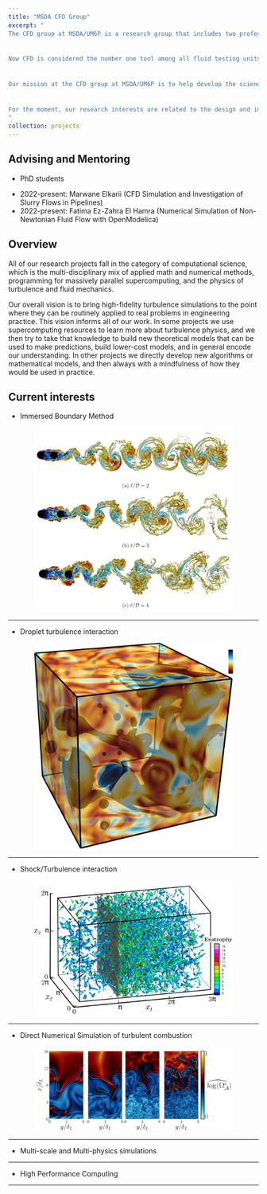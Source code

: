 ```yaml
---
title: "MSDA CFD Group"
excerpt: " 
The CFD group at MSDA/UM6P is a research group that includes two professors, graduate students and undergraduate students who undergo a wide range of studies and simulations related to computational fluid dynamics. Working with both development and applied numerical studies, the group is gaining a great expertise and knowledge in the CFD domain, which is currently the widest as well as the most efficient fluid flow testing tool. 


Now CFD is considered the number one tool among all fluid testing units due to the availability of high tech computers besides commercial and open-source CFD packages and libraries accessible to almost every one.


Our mission at the CFD group at MSDA/UM6P is to help develop the science of CFD by devising new mathematical methodologies that render more robust CFD simulations. We also aim at conducting CFD analysis for different domains such as air-conditioing, oil and gas, aerodynamics, blood flow in arteries, heat transfer issues .. etc.


For the moment, our research interests are related to the design and implementation of novel numerical methods for hyperbolic and mixed hyperbolic/parabolic partial differential equations, as well as their application to solve realistic flow problems in various areas of natural science and engineering.
"
collection: projects
---
```


## Advising and Mentoring

- PhD students

* 2022-present: Marwane Elkarii (CFD Simulation and Investigation of Slurry Flows in Pipelines)
* 2022-present: Fatima Ez-Zahra El Hamra (Numerical Simulation of Non-Newtonian Fluid Flow with OpenModelica)


## Overview
All of our research projects fall in the category of computational science, which is the multi-disciplinary mix of applied math and numerical methods, programming for massively parallel supercomputing, and the physics of turbulence and fluid mechanics. 

Our overall vision is to bring high-fidelity turbulence simulations to the point where they can be routinely applied to real problems in engineering practice. This vision informs all of our work. In some projects we use supercomputing resources to learn more about turbulence physics, and we then try to take that knowledge to build new theoretical models that can be used to make predictions, build lower-cost models, and in general encode our understanding. In other projects we directly develop new algorithms or mathematical models, and then always with a mindfulness of how they would be used in practice.


## Current interests

*	Immersed Boundary Method

<center>
<img src='/images/gal1.png' width="400" >
</center>

---

*	Droplet turbulence interaction

<center>
<img src='/images/gal2.png' width="400" >
</center>

---

*	Shock/Turbulence interaction

<center>
<img src='/images/gal3.png' width="400" >
</center>

---

*    Direct Numerical Simulation of turbulent combustion

<center>
<img src='/images/gal4.png' width="400" >
</center>

---

*	Multi-scale and Multi-physics simulations

---

*	High Performance Computing

---